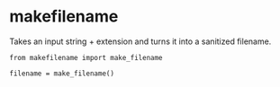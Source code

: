 # makefilename

Takes an input string + extension and turns it into a sanitized filename.

    from makefilename import make_filename

    filename = make_filename()